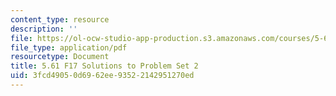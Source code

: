 ```yaml
---
content_type: resource
description: ''
file: https://ol-ocw-studio-app-production.s3.amazonaws.com/courses/5-61-physical-chemistry-fall-2017/3fcd49050d6962ee93522142951270ed_MIT5_61F17_pset2_soln.pdf
file_type: application/pdf
resourcetype: Document
title: 5.61 F17 Solutions to Problem Set 2
uid: 3fcd4905-0d69-62ee-9352-2142951270ed
---
```

